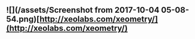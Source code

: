 ## ![](/assets/Screenshot from 2017-10-04 05-08-54.png)[http://xeolabs.com/xeometry/](http://xeolabs.com/xeometry/)

## 



